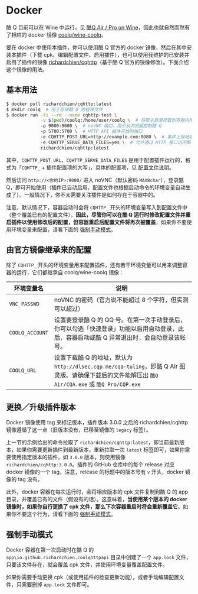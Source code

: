# Docker

酷 Q 目前可以在 Wine 中运行，见 [酷Q Air / Pro on Wine](https://cqp.cc/t/30966)，因此也就自然而然有了相应的 docker 镜像 [coolq/wine-coolq](https://hub.docker.com/r/coolq/wine-coolq/)。

要在 docker 中使用本插件，你可以使用酷 Q 官方的 docker 镜像，然后在其中安装本插件（下载 cpk、编辑配置文件、启用插件），也可以使用我维护的已安装并启用了插件的镜像 [richardchien/cqhttp](https://hub.docker.com/r/richardchien/cqhttp/)（基于酷 Q 官方的镜像修改）。下面介绍这个镜像的用法。

## 基本用法

```bash
$ docker pull richardchien/cqhttp:latest
$ mkdir coolq  # 用于存储酷 Q 的程序文件
$ docker run -ti --rm --name cqhttp-test \
             -v $(pwd)/coolq:/home/user/coolq \  # 将宿主目录挂载到容器内用于持久化酷 Q 的程序文件
             -p 9000:9000 \  # noVNC 端口，用于从浏览器控制酷 Q
             -p 5700:5700 \  # HTTP API 插件开放的端口
             -e CQHTTP_POST_URL=http://example.com:8080 \  # 事件上报地址
             -e CQHTTP_SERVE_DATA_FILES=yes \  # 允许通过 HTTP 接口访问酷 Q 数据文件
             richardchien/cqhttp:latest
```

其中，`CQHTTP_POST_URL`、`CQHTTP_SERVE_DATA_FILES` 是用于配置插件运行的，格式为「`CQHTTP_` + 插件配置项的大写」，具体的配置项，见 [配置文件说明](/Configuration)。

然后访问 `http://<你的IP>:9000/` 进入 noVNC（默认密码 `MAX8char`），登录酷 Q，即可开始使用（插件已自动启用，配置文件也根据启动命令的环境变量自动生成了）。一般情况下，你不太需要关注插件是如何存在于容器中的。

注意，默认情况下，容器启动时会将 `CQHTTP_` 开头的环境变量写入到配置文件中（整个覆盖已有的配置文件），**因此，尽管你可以在酷 Q 运行时修改配置文件并重启插件以使用修改后的配置，但容器重启后配置文件将再次被覆盖**，如果你不要使用环境变量来配置，请看下面的 [强制手动模式](#强制手动模式)。

## 由官方镜像继承来的配置

除了 `CQHTTP_` 开头的环境变量用来配置插件，还有若干环境变量可以用来调整容器的运行，它们都继承自 coolq/wine-coolq 镜像：

| 环境变量名 | 说明 |
| -------- | ---- |
| `VNC_PASSWD` | noVNC 的密码（官方说不能超过 8 个字符，但实测可以超过） |
| `COOLQ_ACCOUNT` | 设置要登录酷 Q 的 QQ 号。在第一次手动登录后，你可以勾选「快速登录」功能以启用自动登录，此后，容器启动或酷 Q 异常退出时，会自动登录该帐号。 |
| `COOLQ_URL` | 设置下载酷 Q 的地址，默认为 `http://dlsec.cqp.me/cqa-tuling`，即酷 Q Air 图灵版。请确保下载后的文件能解压出 `酷Q Air/CQA.exe` 或 `酷Q Pro/CQP.exe` |

## 更换／升级插件版本

Docker 镜像使用 tag 来标记版本，插件版本 3.0.0 之后的 richardchien/cqhttp 镜像遵循了这一点（旧版本没有，已移至镜像的 `legacy` 标签）。

上一节的示例给出的命令拉取了 `richardchien/cqhttp:latest`，即当前最新版本，如果你需要更新插件到最新版本，重新拉取一次 `latest` 标签即可，如果你需要使用指定版本的插件，如 `3.0.0` 版本，则使用镜像 `richardchien/cqhttp:3.0.0`。插件的 GitHub 仓库中的每个 release 对应 docker 镜像的一个 tag，注意，release 的标题中的版本号有 `v` 开头，docker 镜像的 tag 没有。

此外，docker 容器在每次运行时，会将相应版本的 cpk 文件复制到酷 Q 的 app 目录，并覆盖已有的文件（假设有的话）。这意味着，**当使用某个版本的 docker 镜像时，如果你自行更换了 cpk 文件，那么下次容器重启时将会重新覆盖它**。如果你不要这个行为，请看下面的 [强制手动模式](#强制手动模式)。

## 强制手动模式

Docker 容器在第一次启动时在酷 Q 的 `app\io.github.richardchien.coolqhttpapi` 目录中创建了一个 `app.lock` 文件，只要该文件存在，就会覆盖 cpk 文件，并使用环境变量覆盖配置文件。

如果你需要手动更换 cpk（或使用插件的检查更新功能），或者手动编辑配置文件，只需要删掉 `app.lock` 文件即可。
